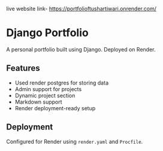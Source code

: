 live website link- https://portfolioftushartiwari.onrender.com/

# Django Portfolio

A personal portfolio built using Django. Deployed on Render.

## Features
- Used render postgres for storing data
- Admin support for projects
- Dynamic project section
- Markdown support
- Render deployment-ready setup

## Deployment
Configured for Render using `render.yaml` and `Procfile`.
